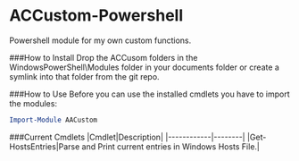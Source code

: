ACCustom-Powershell
===================

Powershell module for my own custom functions.

###How to Install
Drop the ACCusom folders in the WindowsPowerShell\Modules folder in your documents folder or create a symlink into that folder from the git repo.

###How to Use
Before you can use the installed cmdlets you have to import the modules:
```Powershell
Import-Module AACustom
```

###Current Cmdlets
|Cmdlet|Description|
|------------|--------|
|Get-HostsEntries|Parse and Print current entries in Windows Hosts File.|
